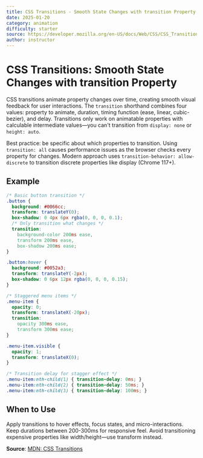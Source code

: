 ```yaml
---
title: CSS Transitions - Smooth State Changes with transition Property
date: 2025-01-20
category: animation
difficulty: starter
source: https://developer.mozilla.org/en-US/docs/Web/CSS/CSS_Transitions
author: instructor
---
```


# CSS Transitions: Smooth State Changes with transition Property

CSS transitions animate property changes over time, creating smooth visual feedback for user interactions. The `transition` shorthand combines four values: property to animate, duration, timing function (ease, linear, cubic-bezier), and delay. Transitions only work on animatable properties with calculable intermediate values—you can't transition from `display: none` or `height: auto`.

Best practice: be specific about which properties to transition. Using `transition: all` causes performance issues as the browser checks every property for changes. Modern approach uses `transition-behavior: allow-discrete` to transition discrete properties like display (Chrome 117+).

## Example

```css
/* Basic button transition */
.button {
  background: #0066cc;
  transform: translateY(0);
  box-shadow: 0 4px 6px rgba(0, 0, 0, 0.1);
  /* Only transition what changes */
  transition: 
    background-color 200ms ease,
    transform 200ms ease,
    box-shadow 200ms ease;
}

.button:hover {
  background: #0052a3;
  transform: translateY(-2px);
  box-shadow: 0 6px 12px rgba(0, 0, 0, 0.15);
}

/* Staggered menu items */
.menu-item {
  opacity: 0;
  transform: translateX(-20px);
  transition: 
    opacity 300ms ease,
    transform 300ms ease;
}

.menu-item.visible {
  opacity: 1;
  transform: translateX(0);
}

/* Transition delay for stagger effect */
.menu-item:nth-child(1) { transition-delay: 0ms; }
.menu-item:nth-child(2) { transition-delay: 50ms; }
.menu-item:nth-child(3) { transition-delay: 100ms; }
```

## When to Use

Apply transitions to hover effects, focus states, and micro-interactions. Keep durations between 200-300ms for responsive feel. Avoid transitioning expensive properties like width/height—use transform instead.

**Source**: [MDN: CSS Transitions](https://developer.mozilla.org/en-US/docs/Web/CSS/CSS_Transitions)
